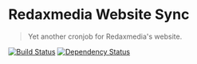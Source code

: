 Redaxmedia Website Sync
=======================

> Yet another cronjob for Redaxmedia's website.

[![Build Status](https://img.shields.io/travis/redaxmedia/redaxmedia-website-sync.svg)](https://travis-ci.org/redaxmedia/redaxmedia-website-sync)
[![Dependency Status](https://gemnasium.com/badges/github.com/redaxmedia/redaxmedia-website-sync.svg)](https://gemnasium.com/github.com/redaxmedia/redaxmedia-website-sync)
